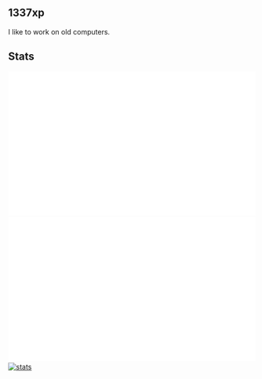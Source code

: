 ## 1337xp
I like to work on old computers.


## Stats
![languages](https://raw.githubusercontent.com/1337xp/template1/5c884074cfe09f59a816ee0f7fac5d6cf8cb2776/generated/languages.svg)
![stuff](https://raw.githubusercontent.com/1337xp/template1/82168367054b017f0e51a034a1c559997ec3ec57/generated/overview.svg)
[![stats](https://github-readme-stats.vercel.app/api?username=1337xp)](https://github.com/anuraghazra/github-readme-stats)

<!--
**1337xp/1337xp** is a ✨ _special_ ✨ repository because its `README.md` (this file) appears on your GitHub profile.


-->
